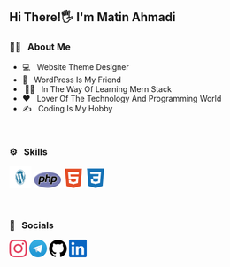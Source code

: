 <h2> Hi There!🖐 I'm Matin Ahmadi</h2>

<h3>👩‍💻 &nbsp; About Me</h3> 

- 💻 &nbsp; Website Theme Designer
- 👥 &nbsp; WordPress Is My Friend
- &nbsp;🚶‍♂️ &nbsp; In The Way Of Learning Mern Stack
- ❤ &nbsp; Lover Of The Technology And Programming World
- ✍ &nbsp; Coding Is My Hobby

<br>
<h3>⚙ &nbsp; Skills</h3>
<p>
  <a href="https://wordpress.org" target="_blank" rel="noreferrer"><img src="https://raw.githubusercontent.com/Matin-Ahmadi-2002/Matin-Ahmadi-2002/ee3c4090b695cbf76093cd42ef5da6ac74196bb8/WordPress.com-Logo.wine.svg" width="40" height="40" alt="WordPress" /></a>
  <a href="https://www.php.net/" target="_blank" rel="noreferrer"><img src="https://raw.githubusercontent.com/Matin-Ahmadi-2002/Matin-Ahmadi-2002/26eb1788eb0fd53920c7e01b7c2318769c8b96d5/PHP-logo.svg.svg" width="50" height="30" alt="php" /></a>
  <a href="https://www.w3schools.com/html" target="_blank" rel="noreferrer"><img src="https://raw.githubusercontent.com/Matin-Ahmadi-2002/Matin-Ahmadi-2002/26eb1788eb0fd53920c7e01b7c2318769c8b96d5/html5-colored.svg" width="36" height="36" alt="HTML5" /></a>
  <a href="https://www.w3.org/TR/css/#css" target="_blank" rel="noreferrer"><img src="https://raw.githubusercontent.com/Matin-Ahmadi-2002/Matin-Ahmadi-2002/26eb1788eb0fd53920c7e01b7c2318769c8b96d5/css3-colored.svg" width="36" height="36" alt="CSS3" /></a>
</p>

<br>
<h3>📲 &nbsp; Socials</h3>
<p>
  <a href="https://www.instagram.com/matinahmadiy/" target="_blank" rel="noreferrer"><img src="https://raw.githubusercontent.com/Matin-Ahmadi-2002/Matin-Ahmadi-2002/d56512578d2039988e5a6e4d6f6b846449450c73/instagram.svg" width="32" height="32" alt="Instagram" /></a>
  <a href="https://t.me/Matin_A_2002" target="_blank" rel="noreferrer"><img src="https://raw.githubusercontent.com/Matin-Ahmadi-2002/Matin-Ahmadi-2002/94adc897cccb514c227a97d04a7d9e05c0df6cd4/Telegram_logo.svg" width="32" height="32" alt="Telegram" /></a>
  <a href="https://github.com/matin-ahmadi-2002" target="_blank" rel="noreferrer"><img src="https://raw.githubusercontent.com/Matin-Ahmadi-2002/Matin-Ahmadi-2002/94adc897cccb514c227a97d04a7d9e05c0df6cd4/github.svg" width="32" height="32" alt="Github" /></a>
  <a href="https://linkedin.com/in/matin-ahmadi-69269827b" target="_blank" rel="noreferrer"><img src="https://raw.githubusercontent.com/Matin-Ahmadi-2002/Matin-Ahmadi-2002/94adc897cccb514c227a97d04a7d9e05c0df6cd4/linkedin.svg" width="32" height="32" alt="Linkedin" /></a>
</p>

